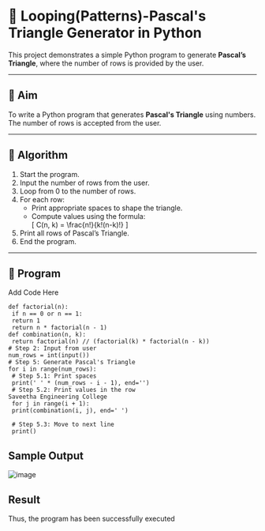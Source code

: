 # 🔺 Looping(Patterns)-Pascal's Triangle Generator in Python

This project demonstrates a simple Python program to generate **Pascal’s Triangle**, where the number of rows is provided by the user.

---

## 🎯 Aim

To write a Python program that generates **Pascal's Triangle** using numbers. The number of rows is accepted from the user.

---

## 🧠 Algorithm

1. Start the program.
2. Input the number of rows from the user.
3. Loop from 0 to the number of rows.
4. For each row:
   - Print appropriate spaces to shape the triangle.
   - Compute values using the formula:  
     \[
     C(n, k) = \frac{n!}{k!(n-k)!}
     \]
5. Print all rows of Pascal’s Triangle.
6. End the program.

---

## 🧪 Program
Add Code Here
```
def factorial(n):
 if n == 0 or n == 1:
 return 1
 return n * factorial(n - 1)
def combination(n, k):
 return factorial(n) // (factorial(k) * factorial(n - k))
# Step 2: Input from user
num_rows = int(input())
# Step 5: Generate Pascal's Triangle
for i in range(num_rows):
 # Step 5.1: Print spaces
 print(' ' * (num_rows - i - 1), end='')
 # Step 5.2: Print values in the row
Saveetha Engineering College
 for j in range(i + 1):
 print(combination(i, j), end=' ')
 
 # Step 5.3: Move to next line
 print()
```

## Sample Output

![image](https://github.com/user-attachments/assets/077c3b70-db8f-4acb-b925-e61400ed9a4c)

## Result
Thus, the program has been successfully executed

